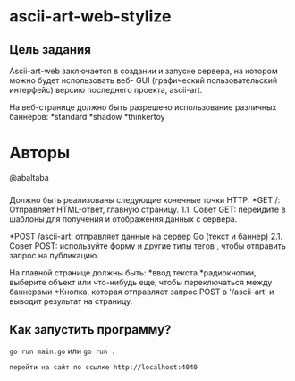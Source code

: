 # ascii-art-web-stylize

## Цель задания 
Ascii-art-web заключается в создании и запуске сервера, на котором можно будет использовать веб- GUI (графический пользовательский интерфейс) версию последнего проекта, ascii-art.

На веб-странице должно быть разрешено использование различных баннеров:
   *standard
   *shadow
   *thinkertoy
# Авторы
@abaltaba
#####
Должно быть реализованы следующие конечные точки HTTP:
   *GET /: Отправляет HTML-ответ, главную страницу.
   1.1. Совет GET: перейдите в шаблоны для получения и отображения данных с сервера.

   *POST /ascii-art: отправляет данные на сервер Go (текст и баннер)
   2.1. Совет POST: используйте форму и другие типы тегов , чтобы отправить запрос на публикацию.

На главной странице должны быть:
   *ввод текста
   *радиокнопки, выберите объект или что-нибудь еще, чтобы переключаться между баннерами
   *Кнопка, которая отправляет запрос POST в '/ascii-art' и выводит результат на страницу.


## Как запустить программу?

`go run main.go` или  `go run .`
 
`перейти на сайт по ссылке http://localhost:4040`
